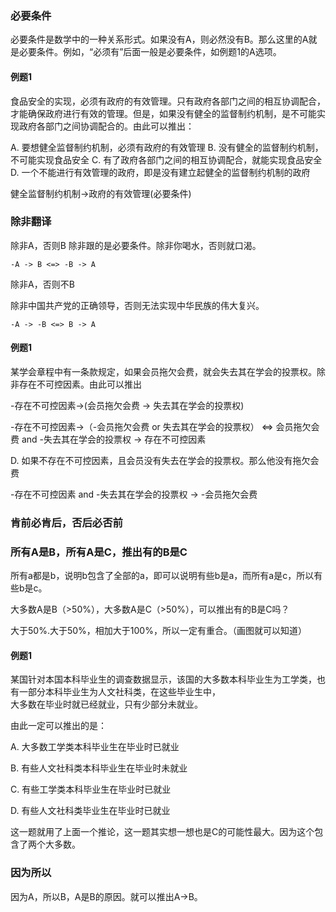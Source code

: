 ### 必要条件

必要条件是数学中的一种关系形式。如果没有A，则必然没有B。那么这里的A就是必要条件。例如，“必须有”后面一般是必要条件，如例题1的A选项。

#### 例题1

食品安全的实现，必须有政府的有效管理。只有政府各部门之间的相互协调配合，才能确保政府进行有效的管理。但是，如果没有健全的监督制约机制，是不可能实现政府各部门之间协调配合的。由此可以推出：

A. 要想健全监督制约机制，必须有政府的有效管理
B. 没有健全的监督制约机制，不可能实现食品安全
C. 有了政府各部门之间的相互协调配合，就能实现食品安全
D. 一个不能进行有效管理的政府，即是没有建立起健全的监督制约机制的政府

健全监督制约机制->政府的有效管理(必要条件)

### 除非翻译

除非A，否则B 除非跟的是必要条件。除非你喝水，否则就口渴。
```
-A -> B <=> -B -> A
```

除非A，否则不B

除非中国共产党的正确领导，否则无法实现中华民族的伟大复兴。

```
-A -> -B <=> B -> A
```

#### 例题1

某学会章程中有一条款规定，如果会员拖欠会费，就会失去其在学会的投票权。除非存在不可控因素。由此可以推出

-存在不可控因素->(会员拖欠会费 -> 失去其在学会的投票权)

-存在不可控因素->（-会员拖欠会费 or 失去其在学会的投票权） <=> 会员拖欠会费 and -失去其在学会的投票权 -> 存在不可控因素

D. 如果不存在不可控因素，且会员没有失去在学会的投票权。那么他没有拖欠会费

-存在不可控因素 and -失去其在学会的投票权 -> -会员拖欠会费

### 肯前必肯后，否后必否前

### 所有A是B，所有A是C，推出有的B是C

所有a都是b，说明b包含了全部的a，即可以说明有些b是a，而所有a是c，所以有些b是c。

大多数A是B（>50%），大多数A是C（>50%），可以推出有的B是C吗？

大于50%.大于50%，相加大于100%，所以一定有重合。（画图就可以知道）

#### 例题1 
某国针对本国本科毕业生的调查数据显示，该国的大多数本科毕业生为工学类，也有一部分本科毕业生为人文社科类，在这些毕业生中，</br>大多数在毕业时就已经就业，只有少部分未就业。</br>

由此一定可以推出的是：

A. 大多数工学类本科毕业生在毕业时已就业

B. 有些人文社科类本科毕业生在毕业时未就业

C. 有些工学类本科毕业生在毕业时已就业

D. 有些人文社科类毕业生在毕业时已就业

这一题就用了上面一个推论，这一题其实想一想也是C的可能性最大。因为这个包含了两个大多数。


### 因为所以

因为A，所以B，A是B的原因。就可以推出A->B。



